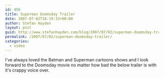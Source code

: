 ```yaml
---
id: 456
title: Superman Doomsday Trailer
date: 2007-07-02T16:19:33+00:00
author: Stefan Hayden
layout: post
guid: http://www.stefanhayden.com/blog/2007/07/02/superman-doomsday-trailer/
permalink: /2007/07/02/superman-doomsday-trailer/
categories:
  - video
---
```

I've always loved the Batman and Superman cartoons shows and I look forward to the Doomsday movie no matter how bad the below trailer is with it's crappy voice over.

<object width="425" height="350"><param name="movie" value="http://www.youtube.com/v/l3keuiWzY-Q"></param><param name="wmode" value="transparent"></param><embed src="http://www.youtube.com/v/l3keuiWzY-Q" type="application/x-shockwave-flash" wmode="transparent" width="425" height="350"></embed></object>